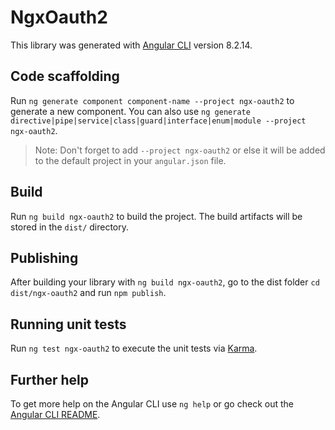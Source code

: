 # NgxOauth2

This library was generated with [Angular CLI](https://github.com/angular/angular-cli) version 8.2.14.

## Code scaffolding

Run `ng generate component component-name --project ngx-oauth2` to generate a new component. You can also use `ng generate directive|pipe|service|class|guard|interface|enum|module --project ngx-oauth2`.
> Note: Don't forget to add `--project ngx-oauth2` or else it will be added to the default project in your `angular.json` file. 

## Build

Run `ng build ngx-oauth2` to build the project. The build artifacts will be stored in the `dist/` directory.

## Publishing

After building your library with `ng build ngx-oauth2`, go to the dist folder `cd dist/ngx-oauth2` and run `npm publish`.

## Running unit tests

Run `ng test ngx-oauth2` to execute the unit tests via [Karma](https://karma-runner.github.io).

## Further help

To get more help on the Angular CLI use `ng help` or go check out the [Angular CLI README](https://github.com/angular/angular-cli/blob/master/README.md).
